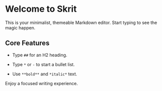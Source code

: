 Welcome to Skrit
================

This is your minimalist, themeable Markdown editor. Start typing to see the magic happen.

Core Features
-------------

*   Type `##` for an H2 heading.
    
*   Type `*` or `-` to start a bullet list.
    
*   Use `**bold**` and `*italic*` text.
    

Enjoy a focused writing experience.